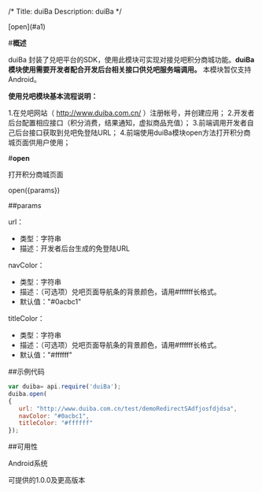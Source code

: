 /*
Title: duiBa
Description: duiBa
*/
<div class="outline">
[open](#a1)

</div>

#**概述**

duiBa 封装了兑吧平台的SDK，使用此模块可实现对接兑吧积分商城功能。**duiBa 模块使用需要开发者配合开发后台相关接口供兑吧服务端调用。** 本模块暂仅支持Android。

**使用兑吧模块基本流程说明：**


1.在兑吧网站（ http://www.duiba.com.cn/ ）注册帐号，并创建应用；
2.开发者后台配置相应接口（积分消费，结果通知，虚拟商品充值）；
3.前端调用开发者自己后台接口获取到兑吧免登陆URL；
4.前端使用duiBa模块open方法打开积分商城页面供用户使用；

<div id="a1"></div>

#**open**

打开积分商城页面

open({params})

##params

url：

- 类型：字符串
- 描述：开发者后台生成的免登陆URL

navColor：

- 类型：字符串
- 描述：（可选项）兑吧页面导航条的背景颜色，请用#ffffff长格式。
- 默认值："#0acbc1"


titleColor：

- 类型：字符串
- 描述：（可选项）兑吧页面导航条的背景颜色，请用#ffffff长格式。
- 默认值："#ffffff"


##示例代码

```js
var duiba= api.require('duiBa');
duiba.open(
{
   url: "http://www.duiba.com.cn/test/demoRedirectSAdfjosfdjdsa", 
   navColor: "#0acbc1",
   titleColor: "#ffffff"
});
```

##可用性

Android系统

可提供的1.0.0及更高版本


